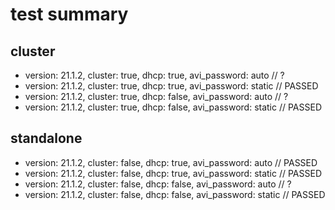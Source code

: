 # test summary

## cluster

- version: 21.1.2, cluster: true, dhcp: true, avi_password: auto // ?
- version: 21.1.2, cluster: true, dhcp: true, avi_password: static // PASSED
- version: 21.1.2, cluster: true, dhcp: false, avi_password: auto // ?
- version: 21.1.2, cluster: true, dhcp: false, avi_password: static // PASSED

## standalone

- version: 21.1.2, cluster: false, dhcp: true, avi_password: auto // PASSED
- version: 21.1.2, cluster: false, dhcp: true, avi_password: static // PASSED
- version: 21.1.2, cluster: false, dhcp: false, avi_password: auto // ?
- version: 21.1.2, cluster: false, dhcp: false, avi_password: static // PASSED